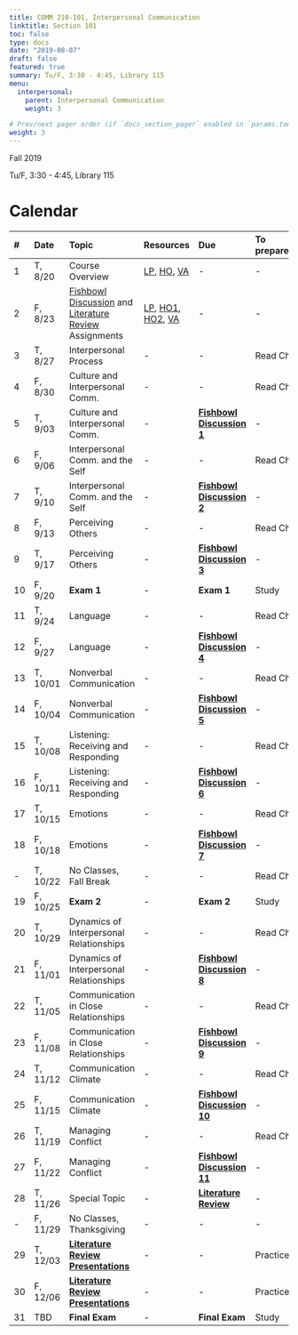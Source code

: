 ```yaml
---
title: COMM 210-101, Interpersonal Communication
linktitle: Section 101
toc: false
type: docs
date: "2019-08-07"
draft: false
featured: true
summary: Tu/F, 3:30 - 4:45, Library 115
menu:
  interpersonal:
    parent: Interpersonal Communication
    weight: 3

# Prev/next pager order (if `docs_section_pager` enabled in `params.toml`)
weight: 3
---
```


Fall 2019

Tu/F, 3:30 - 4:45, Library 115

[ho-s]:  /course/interpersonal/COMM-210-101-FA19-KM.pdf  "Handout - Syllabus"

<!-- more -->

Calendar
========

| #  | Date     | Topic                                                                        | Resources                               | Due                                    | To prepare… |
|:--|:-----------|:--------------------------|:----------|:-----------------------|:---------------------------|
| 1  | T,  8/20 | Course Overview                                                              | [LP][lp-co], [HO][ho-s], [VA][va-co]    | -                                      | -           |
| 2  | F,  8/23 | [Fishbowl Discussion][Fishbowl] and [Literature Review][lit-rev] Assignments | [LP][lp-ao], [HO1][ho-fd], [HO2][ho-lr], [VA][va-ao] | -                                      | -           |
| 3  | T,  8/27 | Interpersonal Process                                                        | -                                       | -                                      | Read Ch.    |
| 4  | F,  8/30 | Culture and Interpersonal Comm.                                              | -                                       | -                                      | Read Ch.    |
| 5  | T,  9/03 | Culture and Interpersonal Comm.                                              | -                                       | **[Fishbowl Discussion 1][Fishbowl]**  | -           |
| 6  | F,  9/06 | Interpersonal Comm. and the Self                                             | -                                       | -                                      | Read Ch.    |
| 7  | T,  9/10 | Interpersonal Comm. and the Self                                             | -                                       | **[Fishbowl Discussion 2][Fishbowl]**  | -           |
| 8  | F,  9/13 | Perceiving Others                                                            | -                                       | -                                      | Read Ch.    |
| 9  | T,  9/17 | Perceiving Others                                                            | -                                       | **[Fishbowl Discussion 3][Fishbowl]**  | -           |
| 10 | F,  9/20 | **Exam 1**                                                                   | -                                       | **Exam 1**                             | Study       |
| 11 | T,  9/24 | Language                                                                     | -                                       | -                                      | Read Ch.    |
| 12 | F,  9/27 | Language                                                                     | -                                       | **[Fishbowl Discussion 4][Fishbowl]**  | -           |
| 13 | T, 10/01 | Nonverbal Communication                                                      | -                                       | -                                      | Read Ch.    |
| 14 | F, 10/04 | Nonverbal Communication                                                      | -                                       | **[Fishbowl Discussion 5][Fishbowl]**  | -           |
| 15 | T, 10/08 | Listening: Receiving and Responding                                          | -                                       | -                                      | Read Ch.    |
| 16 | F, 10/11 | Listening: Receiving and Responding                                          | -                                       | **[Fishbowl Discussion 6][Fishbowl]**  | -           |
| 17 | T, 10/15 | Emotions                                                                     | -                                       | -                                      | Read Ch.    |
| 18 | F, 10/18 | Emotions                                                                     | -                                       | **[Fishbowl Discussion 7][Fishbowl]**  | -           |
| -  | T, 10/22 | No Classes, Fall Break                                                       | -                                       | -                                      | Read Ch.    |
| 19 | F, 10/25 | **Exam 2**                                                                   | -                                       | **Exam 2**                             | Study       |
| 20 | T, 10/29 | Dynamics of Interpersonal Relationships                                      | -                                       | -                                      | Read Ch.    |
| 21 | F, 11/01 | Dynamics of Interpersonal Relationships                                      | -                                       | **[Fishbowl Discussion 8][Fishbowl]**  | -           |
| 22 | T, 11/05 | Communication in Close Relationships                                         | -                                       | -                                      | Read Ch.    |
| 23 | F, 11/08 | Communication in Close Relationships                                         | -                                       | **[Fishbowl Discussion 9][Fishbowl]**  | -           |
| 24 | T, 11/12 | Communication Climate                                                        | -                                       | -                                      | Read Ch.    |
| 25 | F, 11/15 | Communication Climate                                                        | -                                       | **[Fishbowl Discussion 10][Fishbowl]** | -           |
| 26 | T, 11/19 | Managing Conflict                                                            | -                                       | -                                      | Read Ch.    |
| 27 | F, 11/22 | Managing Conflict                                                            | -                                       | **[Fishbowl Discussion 11][Fishbowl]** | -           |
| 28 | T, 11/26 | Special Topic                                                                | -                                       | **[Literature Review][lit-rev]**       | -           |
| -  | F, 11/29 | No Classes, Thanksgiving                                                     | -                                       | -                                      | -           |
| 29 | T, 12/03 | **[Literature Review Presentations][lit-rev]**                               | -                                       | -                                      | Practice    |
| 30 | F, 12/06 | **[Literature Review Presentations][lit-rev]**                               | -                                       | -                                      | Practice    |
| 31 | TBD      | **Final Exam**                                                               | -                                       | **Final Exam**                         | Study       |

<!-- assignment links -->
[Fishbowl]:  /course/interpersonal/assignment/fishbowl-discussion/   "Assignment description"
[lit-rev]:   /course/interpersonal/assignment/literature-review/     "Assignment description"

<!-- handout links -->
[ho-fd]: /course/interpersonal/handout/fishbowl-discussion.pdf  "Handout - Fishbowl Discussion Assignment"
[ho-lr]: /course/interpersonal/handout/literature-review.pdf    "Handout - Literature Review Assignment"

<!-- lesson plan links -->
[lp-co]:  /course/interpersonal/lesson-plan/course-overview/          "Lesson Plan"
[lp-ao]:  /course/interpersonal/lesson-plan/assignments-overview/     "Lesson Plan"
[lp-ip1]: /course/interpersonal/lesson-plan/interpersonal-process-1/  "Lesson Plan"

<!-- visual aid links-->
[va-co]: /course/interpersonal/visual-aid/course-overview/          "Visual Aid"
[va-ao]: /course/interpersonal/visual-aid/assignment-overview/      "Visual Aid"
